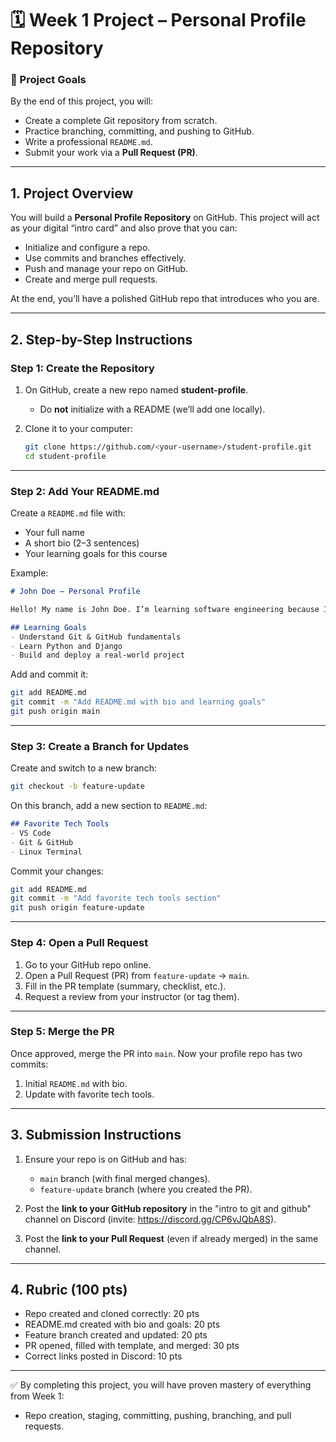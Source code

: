 # 🗓 Week 1 Project – Personal Profile Repository

### 🎯 Project Goals

By the end of this project, you will:

* Create a complete Git repository from scratch.
* Practice branching, committing, and pushing to GitHub.
* Write a professional `README.md`.
* Submit your work via a **Pull Request (PR)**.

---

## 1. Project Overview

You will build a **Personal Profile Repository** on GitHub. This project will act as your digital “intro card” and also prove that you can:

* Initialize and configure a repo.
* Use commits and branches effectively.
* Push and manage your repo on GitHub.
* Create and merge pull requests.

At the end, you’ll have a polished GitHub repo that introduces who you are.

---

## 2. Step-by-Step Instructions

### Step 1: Create the Repository

1. On GitHub, create a new repo named **student-profile**.

   * Do **not** initialize with a README (we’ll add one locally).
2. Clone it to your computer:

   ```bash
   git clone https://github.com/<your-username>/student-profile.git
   cd student-profile
   ```

---

### Step 2: Add Your README.md

Create a `README.md` file with:

* Your full name
* A short bio (2–3 sentences)
* Your learning goals for this course

Example:

```markdown
# John Doe – Personal Profile

Hello! My name is John Doe. I’m learning software engineering because I want to build apps that solve real-world problems.  

## Learning Goals
- Understand Git & GitHub fundamentals  
- Learn Python and Django  
- Build and deploy a real-world project  
```

Add and commit it:

```bash
git add README.md
git commit -m "Add README.md with bio and learning goals"
git push origin main
```

---

### Step 3: Create a Branch for Updates

Create and switch to a new branch:

```bash
git checkout -b feature-update
```

On this branch, add a new section to `README.md`:

```markdown
## Favorite Tech Tools
- VS Code
- Git & GitHub
- Linux Terminal
```

Commit your changes:

```bash
git add README.md
git commit -m "Add favorite tech tools section"
git push origin feature-update
```

---

### Step 4: Open a Pull Request

1. Go to your GitHub repo online.
2. Open a Pull Request (PR) from `feature-update` → `main`.
3. Fill in the PR template (summary, checklist, etc.).
4. Request a review from your instructor (or tag them).

---

### Step 5: Merge the PR

Once approved, merge the PR into `main`.
Now your profile repo has two commits:

1. Initial `README.md` with bio.
2. Update with favorite tech tools.

---

## 3. Submission Instructions

1. Ensure your repo is on GitHub and has:

   * `main` branch (with final merged changes).
   * `feature-update` branch (where you created the PR).
2. Post the **link to your GitHub repository** in the "intro to git and github" channel on Discord (invite: https://discord.gg/CP6vJQbA8S).
3. Post the **link to your Pull Request** (even if already merged) in the same channel.

---

## 4. Rubric (100 pts)

* Repo created and cloned correctly: 20 pts
* README.md created with bio and goals: 20 pts
* Feature branch created and updated: 20 pts
* PR opened, filled with template, and merged: 30 pts
* Correct links posted in Discord: 10 pts

---

✅ By completing this project, you will have proven mastery of everything from Week 1:

* Repo creation, staging, committing, pushing, branching, and pull requests.
